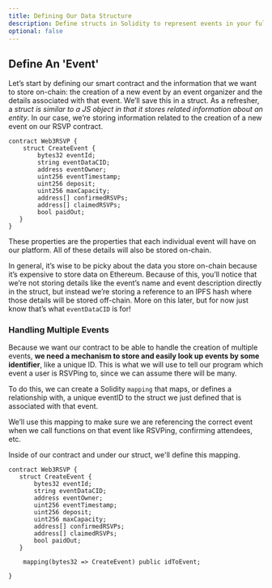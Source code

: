 ```yaml
---
title: Defining Our Data Structure
description: Define structs in Solidity to represent events in your full-stack decentralized event platform.
optional: false
---
```


## Define An 'Event'

Let’s start by defining our smart contract and the information that we want to store on-chain: the creation of a new event by an event organizer and the details associated with that event. We’ll save this in a struct. As a refresher, a _struct is similar to a JS object in that it stores related information about an entity_. In our case, we’re storing information related to the creation of a new event on our RSVP contract.

```solidity
contract Web3RSVP {
    struct CreateEvent {
        bytes32 eventId;
        string eventDataCID;
        address eventOwner;
        uint256 eventTimestamp;
        uint256 deposit;
        uint256 maxCapacity;
        address[] confirmedRSVPs;
        address[] claimedRSVPs;
        bool paidOut;
   }
}
```

These properties are the properties that each individual event will have on our platform. All of these details will also be stored on-chain.

In general, it’s wise to be picky about the data you store on-chain because it’s expensive to store data on Ethereum. Because of this, you’ll notice that we’re not storing details like the event’s name and event description directly in the struct, but instead we’re storing a reference to an IPFS hash where those details will be stored off-chain. More on this later, but for now just know that’s what `eventDataCID` is for!

### Handling Multiple Events

Because we want our contract to be able to handle the creation of multiple events, **we need a mechanism to store and easily look up events by some identifier**, like a unique ID. This is what we will use to tell our program which event a user is RSVPing to, since we can assume there will be many.

To do this, we can create a Solidity `mapping` that maps, or defines a relationship with, a unique eventID to the struct we just defined that is associated with that event.

We’ll use this mapping to make sure we are referencing the correct event when we call functions on that event like RSVPing, confirming attendees, etc.

Inside of our contract and under our struct, we'll define this mapping.

```solidity
contract Web3RSVP {
   struct CreateEvent {
       bytes32 eventId;
       string eventDataCID;
       address eventOwner;
       uint256 eventTimestamp;
       uint256 deposit;
       uint256 maxCapacity;
       address[] confirmedRSVPs;
       address[] claimedRSVPs;
       bool paidOut;
   }

    mapping(bytes32 => CreateEvent) public idToEvent;

}
```
